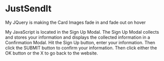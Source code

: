 # JustSendIt

My JQuery is making the Card Images fade in and fade out on hover

My JavaScript is located in the Sign Up Modal.  The Sign Up Modal collects and stores your information and displays the collected information in a Confirmation Modal.  Hit the Sign Up button, enter your information.  Then click the SUBMIT button to confirm your information. Then click either the OK button or the X to go back to the website.   
